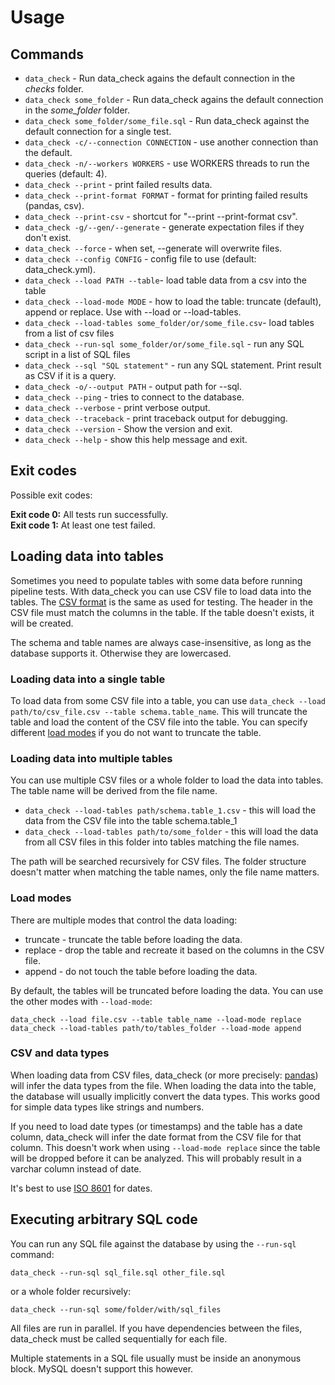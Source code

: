 # Usage

## Commands

* `data_check` - Run data_check agains the default connection in the _checks_ folder.
* `data_check some_folder` - Run data_check agains the default connection in the _some_folder_ folder.
* `data_check some_folder/some_file.sql` - Run data_check against the default connection for a single test.
* `data_check -c/--connection CONNECTION` - use another connection than the default.
* `data_check -n/--workers WORKERS` - use WORKERS threads to run the queries (default: 4).
* `data_check --print` - print failed results data.
* `data_check --print-format FORMAT` - format for printing failed results (pandas, csv).
* `data_check --print-csv` - shortcut for "--print --print-format csv".
* `data_check -g/--gen/--generate` - generate expectation files if they don't exist.
* `data_check --force` - when set, --generate will overwrite files.
* `data_check --config CONFIG` - config file to use (default: data_check.yml).
* `data_check --load PATH --table`-  load table data from a csv into the table
* `data_check --load-mode MODE` -  how to load the table: truncate (default), append or replace. Use with --load or --load-tables.
* `data_check --load-tables some_folder/or/some_file.csv`-  load tables from a list of csv files
* `data_check --run-sql some_folder/or/some_file.sql` - run any SQL script in a list of SQL files
* `data_check --sql "SQL statement"` - run any SQL statement. Print result as CSV if it is a query.
* `data_check -o/--output PATH` - output path for --sql.
* `data_check --ping` - tries to connect to the database.
* `data_check --verbose` - print verbose output.
* `data_check --traceback` - print traceback output for debugging.
* `data_check --version` - Show the version and exit.
* `data_check --help` - show this help message and exit.

## Exit codes

Possible exit codes:

__Exit code 0:__ All tests run successfully.<br/>
__Exit code 1:__ At least one test failed.


## Loading data into tables

Sometimes you need to populate tables with some data before running pipeline tests. With data_check you can use CSV file to load data into the tables. The [CSV format](usage.md#csv-format) is the same as used for testing. The header in the CSV file must match the columns in the table. If the table doesn't exists, it will be created.

The schema and table names are always case-insensitive, as long as the database supports it. Otherwise they are lowercased.

### Loading data into a single table

To load data from some CSV file into a table, you can use `data_check --load path/to/csv_file.csv --table schema.table_name`. This will truncate the table and load the content of the CSV file into the table. You can specify different [load modes](usage.md#load-modes) if you do not want to truncate the table.

### Loading data into multiple tables

You can use multiple CSV files or a whole folder to load the data into tables. The table name will be derived from the file name.

* `data_check --load-tables path/schema.table_1.csv` - this will load the data from the CSV file into the table schema.table_1
* `data_check --load-tables path/to/some_folder` - this will load the data from all CSV files in this folder into tables matching the file names.

The path will be searched recursively for CSV files. The folder structure doesn't matter when matching the table names, only the file name matters.

### Load modes

There are multiple modes that control the data loading:

* truncate - truncate the table before loading the data.
* replace - drop the table and recreate it based on the columns in the CSV file.
* append - do not touch the table before loading the data.

By default, the tables will be truncated before loading the data. You can use the other modes with `--load-mode`:

`data_check --load file.csv --table table_name --load-mode replace`
`data_check --load-tables path/to/tables_folder --load-mode append`

### CSV and data types

When loading data from CSV files, data_check (or more precisely: [pandas](https://pandas.pydata.org/)) will infer the data types from the file.
When loading the data into the table, the database will usually implicitly convert the data types.
This works good for simple data types like strings and numbers.

If you need to load date types (or timestamps) and the table has a date column, data_check will infer the date format from the CSV file for that column.
This doesn't work when using `--load-mode replace` since the table will be dropped before it can be analyzed. This will probably result in a varchar column instead of date.

It's best to use [ISO 8601](https://en.wikipedia.org/wiki/ISO_8601) for dates.

## Executing arbitrary SQL code

You can run any SQL file against the database by using the `--run-sql` command:

`data_check --run-sql sql_file.sql other_file.sql`

or a whole folder recursively:

`data_check --run-sql some/folder/with/sql_files`

All files are run in parallel. If you have dependencies between the files, data_check must be called sequentially for each file.

Multiple statements in a SQL file usually must be inside an anonymous block. MySQL doesn't support this however.
